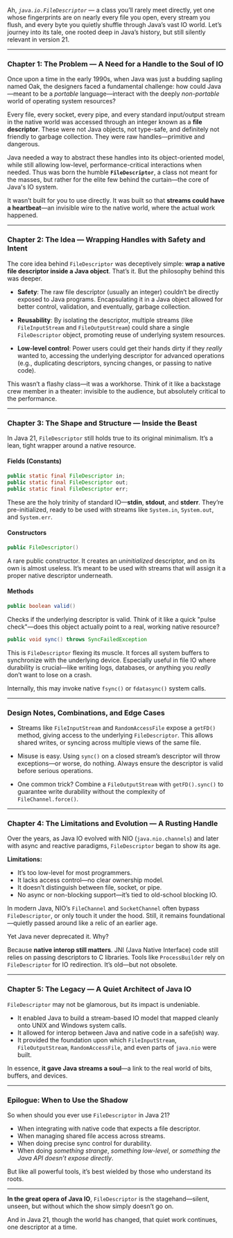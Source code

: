 Ah, *`java.io.FileDescriptor`* — a class you’ll rarely meet directly, yet one whose fingerprints are on nearly every file you open, every stream you flush, and every byte you quietly shuffle through Java’s vast IO world. Let’s journey into its tale, one rooted deep in Java’s history, but still silently relevant in version 21.

---

### **Chapter 1: The Problem — A Need for a Handle to the Soul of IO**

Once upon a time in the early 1990s, when Java was just a budding sapling named Oak, the designers faced a fundamental challenge: how could Java—meant to be a *portable* language—interact with the deeply *non-portable* world of operating system resources?

Every file, every socket, every pipe, and every standard input/output stream in the native world was accessed through an integer known as a **file descriptor**. These were not Java objects, not type-safe, and definitely not friendly to garbage collection. They were raw handles—primitive and dangerous.

Java needed a way to abstract these handles into its object-oriented model, while still allowing low-level, performance-critical interactions when needed. Thus was born the humble **`FileDescriptor`**, a class not meant for the masses, but rather for the elite few behind the curtain—the core of Java's IO system.

It wasn’t built for you to use directly. It was built so that **streams could have a heartbeat**—an invisible wire to the native world, where the actual work happened.

---

### **Chapter 2: The Idea — Wrapping Handles with Safety and Intent**

The core idea behind `FileDescriptor` was deceptively simple: **wrap a native file descriptor inside a Java object**. That’s it. But the philosophy behind this was deeper.

- **Safety**: The raw file descriptor (usually an integer) couldn’t be directly exposed to Java programs. Encapsulating it in a Java object allowed for better control, validation, and eventually, garbage collection.

- **Reusability**: By isolating the descriptor, multiple streams (like `FileInputStream` and `FileOutputStream`) could share a single `FileDescriptor` object, promoting reuse of underlying system resources.

- **Low-level control**: Power users could get their hands dirty if they *really* wanted to, accessing the underlying descriptor for advanced operations (e.g., duplicating descriptors, syncing changes, or passing to native code).

This wasn’t a flashy class—it was a workhorse. Think of it like a backstage crew member in a theater: invisible to the audience, but absolutely critical to the performance.

---

### **Chapter 3: The Shape and Structure — Inside the Beast**

In Java 21, `FileDescriptor` still holds true to its original minimalism. It’s a lean, tight wrapper around a native resource.

#### **Fields (Constants)**

```java
public static final FileDescriptor in;
public static final FileDescriptor out;
public static final FileDescriptor err;
```

These are the holy trinity of standard IO—**stdin**, **stdout**, and **stderr**. They’re pre-initialized, ready to be used with streams like `System.in`, `System.out`, and `System.err`.

#### **Constructors**

```java
public FileDescriptor()
```

A rare public constructor. It creates an *uninitialized* descriptor, and on its own is almost useless. It’s meant to be used with streams that will assign it a proper native descriptor underneath.

#### **Methods**

```java
public boolean valid()
```

Checks if the underlying descriptor is valid. Think of it like a quick "pulse check"—does this object actually point to a real, working native resource?

```java
public void sync() throws SyncFailedException
```

This is `FileDescriptor` flexing its muscle. It forces all system buffers to synchronize with the underlying device. Especially useful in file IO where durability is crucial—like writing logs, databases, or anything you *really* don’t want to lose on a crash.

Internally, this may invoke native `fsync()` or `fdatasync()` system calls.

---

### **Design Notes, Combinations, and Edge Cases**

- Streams like `FileInputStream` and `RandomAccessFile` expose a `getFD()` method, giving access to the underlying `FileDescriptor`. This allows shared writes, or syncing across multiple views of the same file.

- Misuse is easy. Using `sync()` on a closed stream’s descriptor will throw exceptions—or worse, do nothing. Always ensure the descriptor is valid before serious operations.

- One common trick? Combine a `FileOutputStream` with `getFD().sync()` to guarantee write durability without the complexity of `FileChannel.force()`.

---

### **Chapter 4: The Limitations and Evolution — A Rusting Handle**

Over the years, as Java IO evolved with NIO (`java.nio.channels`) and later with async and reactive paradigms, `FileDescriptor` began to show its age.

**Limitations:**
- It’s too low-level for most programmers.
- It lacks access control—no clear ownership model.
- It doesn’t distinguish between file, socket, or pipe.
- No async or non-blocking support—it’s tied to old-school blocking IO.

In modern Java, NIO’s `FileChannel` and `SocketChannel` often bypass `FileDescriptor`, or only touch it under the hood. Still, it remains foundational—quietly passed around like a relic of an earlier age.

Yet Java never deprecated it. Why?

Because **native interop still matters**. JNI (Java Native Interface) code still relies on passing descriptors to C libraries. Tools like `ProcessBuilder` rely on `FileDescriptor` for IO redirection. It’s old—but not obsolete.

---

### **Chapter 5: The Legacy — A Quiet Architect of Java IO**

`FileDescriptor` may not be glamorous, but its impact is undeniable.

- It enabled Java to build a stream-based IO model that mapped cleanly onto UNIX and Windows system calls.
- It allowed for interop between Java and native code in a safe(ish) way.
- It provided the foundation upon which `FileInputStream`, `FileOutputStream`, `RandomAccessFile`, and even parts of `java.nio` were built.

In essence, **it gave Java streams a soul**—a link to the real world of bits, buffers, and devices.

---

### **Epilogue: When to Use the Shadow**

So when should you ever use `FileDescriptor` in Java 21?

- When integrating with native code that expects a file descriptor.
- When managing shared file access across streams.
- When doing precise sync control for durability.
- When doing *something strange*, *something low-level*, or *something the Java API doesn’t expose directly*.

But like all powerful tools, it’s best wielded by those who understand its roots.

---

**In the great opera of Java IO**, `FileDescriptor` is the stagehand—silent, unseen, but without which the show simply doesn’t go on.

And in Java 21, though the world has changed, that quiet work continues, one descriptor at a time.